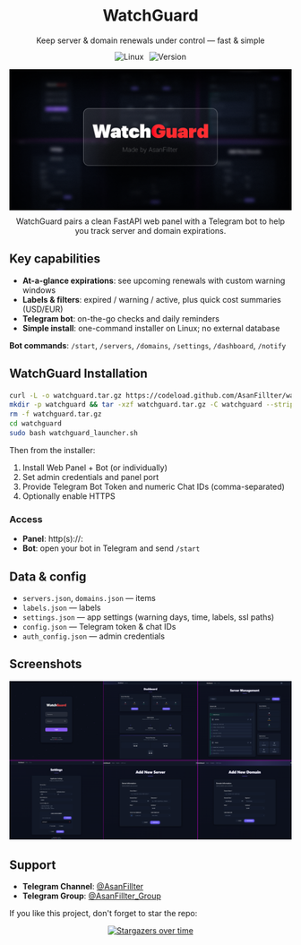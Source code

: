 <div align="center">
  <h1>WatchGuard</h1>
  <p style="margin: 0;">Keep server & domain renewals under control — fast & simple</p>
  <div style="display:flex; gap:10px; justify-content:center; margin: 12px 0 14px;">
    <img src="https://img.shields.io/badge/Platform-Linux-brightgreen" alt="Linux" />
    <img src="https://img.shields.io/badge/Version-v1.0-blue" alt="Version" />
  </div>
</div>

<div align="center" style="margin-top:10px;">
  <img src="img/WatchGuard-Banner.png" alt="WatchGuard banner" width="800" />
</div>

<div align="center" style="margin-top:8px;">
  WatchGuard pairs a clean FastAPI web panel with a Telegram bot to help you track server and domain expirations.
</div>

## Key capabilities
- **At-a-glance expirations**: see upcoming renewals with custom warning windows
- **Labels & filters**: expired / warning / active, plus quick cost summaries (USD/EUR)
- **Telegram bot**: on-the-go checks and daily reminders
- **Simple install**: one-command installer on Linux; no external database

**Bot commands**: `/start`, `/servers`, `/domains`, `/settings`, `/dashboard`, `/notify`

## WatchGuard Installation
```bash
curl -L -o watchguard.tar.gz https://codeload.github.com/AsanFillter/watchguard/tar.gz/refs/heads/main
mkdir -p watchguard && tar -xzf watchguard.tar.gz -C watchguard --strip-components=1
rm -f watchguard.tar.gz
cd watchguard
sudo bash watchguard_launcher.sh
```

Then from the installer:
1) Install Web Panel + Bot (or individually)  
2) Set admin credentials and panel port  
3) Provide Telegram Bot Token and numeric Chat IDs (comma-separated)  
4) Optionally enable HTTPS

### Access
- **Panel**: http(s)://<server-ip-or-domain>:<port>  
- **Bot**: open your bot in Telegram and send `/start`

## Data & config
- `servers.json`, `domains.json` — items
- `labels.json` — labels
- `settings.json` — app settings (warning days, time, labels, ssl paths)
- `config.json` — Telegram token & chat IDs
- `auth_config.json` — admin credentials

## Screenshots
<div align="center">
  <img src="img/WatchGuard-Panel.png" alt="WatchGuard Web Panel" width="900" />
</div>

## Support
- **Telegram Channel**: [@AsanFillter](https://t.me/AsanFillter)  
- **Telegram Group**: [@AsanFillter_Group](https://t.me/asanfillter_group)

If you like this project, don't forget to star the repo:

<div align="center" style="margin-top:10px;">
  <a href="https://starchart.cc/AsanFillter/watchguard">
    <img src="https://starchart.cc/AsanFillter/watchguard.svg?variant=adaptive" alt="Stargazers over time" />
  </a>
</div>